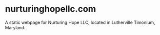 # nurturinghopellc.com
A static webpage for Nurturing Hope LLC, located in Lutherville Timonium, Maryland.
